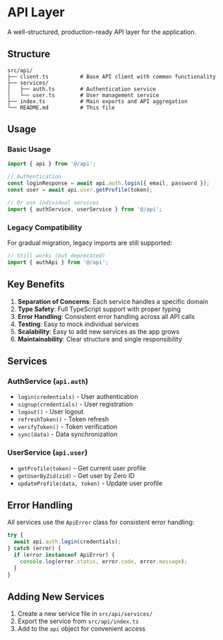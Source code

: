 # API Layer

A well-structured, production-ready API layer for the application.

## Structure

```
src/api/
├── client.ts          # Base API client with common functionality
├── services/
│   ├── auth.ts        # Authentication service
│   └── user.ts        # User management service
├── index.ts           # Main exports and API aggregation
└── README.md          # This file
```

## Usage

### Basic Usage

```typescript
import { api } from '@/api';

// Authentication
const loginResponse = await api.auth.login({ email, password });
const user = await api.user.getProfile(token);

// Or use individual services
import { authService, userService } from '@/api';
```

### Legacy Compatibility

For gradual migration, legacy imports are still supported:

```typescript
// Still works (but deprecated)
import { authApi } from '@/api';
```

## Key Benefits

1. **Separation of Concerns**: Each service handles a specific domain
2. **Type Safety**: Full TypeScript support with proper typing
3. **Error Handling**: Consistent error handling across all API calls
4. **Testing**: Easy to mock individual services
5. **Scalability**: Easy to add new services as the app grows
6. **Maintainability**: Clear structure and single responsibility

## Services

### AuthService (`api.auth`)
- `login(credentials)` - User authentication
- `signup(credentials)` - User registration  
- `logout()` - User logout
- `refreshToken()` - Token refresh
- `verifyToken()` - Token verification
- `sync(data)` - Data synchronization

### UserService (`api.user`)
- `getProfile(token)` - Get current user profile
- `getUserByZid(zid)` - Get user by Zero ID
- `updateProfile(data, token)` - Update user profile

## Error Handling

All services use the `ApiError` class for consistent error handling:

```typescript
try {
  await api.auth.login(credentials);
} catch (error) {
  if (error instanceof ApiError) {
    console.log(error.status, error.code, error.message);
  }
}
```

## Adding New Services

1. Create a new service file in `src/api/services/`
2. Export the service from `src/api/index.ts`
3. Add to the `api` object for convenient access
